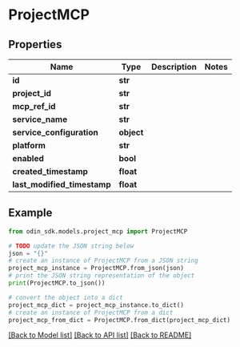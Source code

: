 # ProjectMCP


## Properties

Name | Type | Description | Notes
------------ | ------------- | ------------- | -------------
**id** | **str** |  | 
**project_id** | **str** |  | 
**mcp_ref_id** | **str** |  | 
**service_name** | **str** |  | 
**service_configuration** | **object** |  | 
**platform** | **str** |  | 
**enabled** | **bool** |  | 
**created_timestamp** | **float** |  | 
**last_modified_timestamp** | **float** |  | 

## Example

```python
from odin_sdk.models.project_mcp import ProjectMCP

# TODO update the JSON string below
json = "{}"
# create an instance of ProjectMCP from a JSON string
project_mcp_instance = ProjectMCP.from_json(json)
# print the JSON string representation of the object
print(ProjectMCP.to_json())

# convert the object into a dict
project_mcp_dict = project_mcp_instance.to_dict()
# create an instance of ProjectMCP from a dict
project_mcp_from_dict = ProjectMCP.from_dict(project_mcp_dict)
```
[[Back to Model list]](../README.md#documentation-for-models) [[Back to API list]](../README.md#documentation-for-api-endpoints) [[Back to README]](../README.md)


